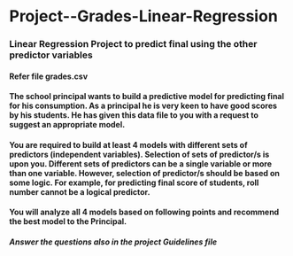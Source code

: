 # Project--Grades-Linear-Regression
### Linear Regression Project to predict final using the other predictor variables
#### Refer file grades.csv 

#### The school principal wants to build a predictive model for predicting final for his consumption. As a principal he is very keen to have good scores by his students. He has given this data file to you with a request to suggest an appropriate model.

#### You are required to build at least 4 models with different sets of predictors (independent variables). Selection of sets of predictor/s is upon you. Different sets of predictors can be a single variable or more than one variable. However, selection of predictor/s should be based on some logic. For example, for predicting final score of students, roll number cannot be a logical predictor. 

#### You will analyze all 4 models based on following points and recommend the best model to the Principal. 
##### Answer the questions also in the project Guidelines file
